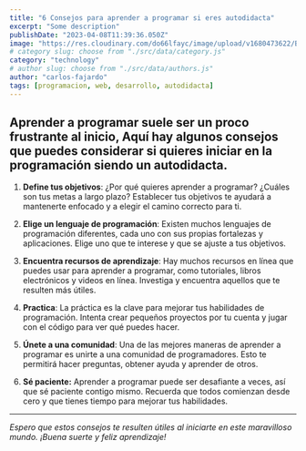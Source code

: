 ```yaml
---
title: "6 Consejos para aprender a programar si eres autodidacta"
excerpt: "Some description"
publishDate: "2023-04-08T11:39:36.050Z"
image: "https://res.cloudinary.com/do66lfayc/image/upload/v1680473622/BlogUsp/6consejos_mdbqs3.jpg"
# category slug: choose from "./src/data/category.js"
category: "technology"
# author slug: choose from "./src/data/authors.js"
author: "carlos-fajardo"
tags: [programacion, web, desarrollo, autodidacta]
---
```


## **Aprender a programar suele ser un proco frustrante al inicio, Aquí hay algunos consejos que puedes considerar si quieres iniciar en la programación siendo un autodidacta.**

1. **Define tus objetivos**: ¿Por qué quieres aprender a programar? ¿Cuáles son tus metas a largo plazo? Establecer tus objetivos te ayudará a mantenerte enfocado y a elegir el camino correcto para ti.

2. **Elige un lenguaje de programación**: Existen muchos lenguajes de programación diferentes, cada uno con sus propias fortalezas y aplicaciones. Elige uno que te interese y que se ajuste a tus objetivos.

3. **Encuentra recursos de aprendizaje**: Hay muchos recursos en línea que puedes usar para aprender a programar, como tutoriales, libros electrónicos y videos en línea. Investiga y encuentra aquellos que te resulten más útiles.

4. **Practica**: La práctica es la clave para mejorar tus habilidades de programación. Intenta crear pequeños proyectos por tu cuenta y jugar con el código para ver qué puedes hacer.

5. **Únete a una comunidad**: Una de las mejores maneras de aprender a programar es unirte a una comunidad de programadores. Esto te permitirá hacer preguntas, obtener ayuda y aprender de otros.

6. **Sé paciente:** Aprender a programar puede ser desafiante a veces, así que sé paciente contigo mismo. Recuerda que todos comienzan desde cero y que tienes tiempo para mejorar tus habilidades.

------------



*Espero que estos consejos te resulten útiles al iniciarte en este maravilloso mundo. ¡Buena suerte y feliz aprendizaje!* 
